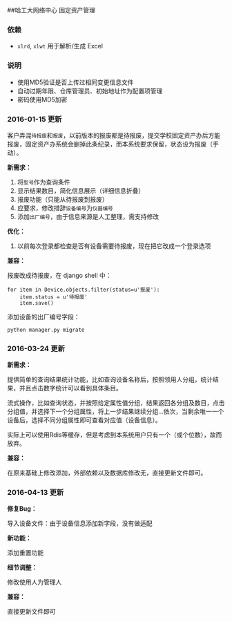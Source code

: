 ##哈工大网络中心 固定资产管理

### 依赖

- `xlrd`, `xlwt` 用于解析/生成 Excel

### 说明

- 使用MD5验证是否上传过相同变更信息文件
- 自动过期年限、仓库管理员、初始地址作为配置项管理
- 密码使用MD5加密

### 2016-01-15 更新

客户弄混`待报废`和`报废`，以前版本的报废都是待报废，提交学校固定资产办后方能报废，固定资产办系统会删掉此条纪录，而本系统要求保留，状态设为报废（手动）。

**新需求：**

1. 将`型号`作为查询条件  
2. 显示结果数目，简化信息展示（详细信息折叠）
3. 报废功能（只能从待报废到报废）
4. 应要求，修改措辞`设备编号`为`仪器编号` 
5. 添加`出厂编号`，由于信息来源是人工整理，需支持修改 

**优化：**

1. 以前每次登录都检查是否有设备需要待报废，现在把它改成一个登录选项

**兼容：**

报废改成待报废，在 django shell 中：

	for item in Device.objects.filter(status=u'报废'):
		item.status = u'待报废'
		item.save()

添加设备的出厂编号字段：
	
	python manager.py migrate

### 2016-03-24 更新

**新需求：**

提供简单的查询结果统计功能，比如查询设备名称后，按照领用人分组，统计结果，并且点击数字统计可以看到具体条目。

流式操作，比如查询状态，并按照给定属性值分组，结果返回各分组及数目，点击分组值，并选择下一个分组属性，将上一步结果继续分组...依次，当剩余唯一一个设备后，选择不同分组属性即可查看对应值（设备信息）。

实际上可以使用Rdis等缓存，但是考虑到本系统用户只有一个（或个位数），故而放弃。

**兼容：**

在原来基础上修改添加，外部依赖以及数据库修改无，直接更新文件即可。

### 2016-04-13 更新

**修复Bug：**

导入设备文件：由于设备信息添加新字段，没有做适配

**新功能：**

添加重置功能

**细节调整：**

修改使用人为管理人

**兼容：** 

直接更新文件即可